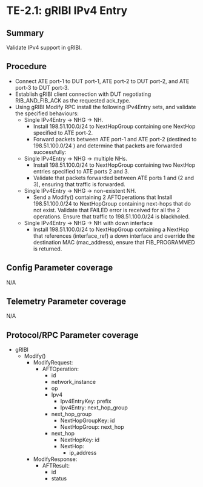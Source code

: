 # TE-2.1: gRIBI IPv4 Entry

## Summary

Validate IPv4 support in gRIBI.

## Procedure

*   Connect ATE port-1 to DUT port-1, ATE port-2 to DUT port-2, and ATE port-3
    to DUT port-3.
*   Establish gRIBI client connection with DUT negotiating RIB_AND_FIB_ACK as
    the requested ack_type.
*   Using gRIBI Modify RPC install the following IPv4Entry sets, and validate
    the specified behaviours:
    *   Single IPv4Entry -> NHG -> NH.
        *   Install 198.51.100.0/24 to NextHopGroup containing one NextHop
            specified to ATE port-2.
        *   Forward packets between ATE port-1 and ATE port-2 (destined to
            198.51.100.0/24 ) and determine that packets are forwarded
            successfully:
    *   Single IPv4Entry -> NHG -> multiple NHs.
        *   Install 198.51.100.0/24 to NextHopGroup containing two NextHop
            entries specified to ATE ports 2 and 3.
        *   Validate that packets forwarded between ATE ports 1 and (2 and 3),
            ensuring that traffic is forwarded.
    *   Single IPv4Entry -> NHG -> non-existent NH.
        *   Send a Modify() containing 2 AFTOperations that Install
            198.51.100.0/24 to NextHopGroup containing next-hops that do not
            exist. Validate that FAILED error is received for all the 2
            operations. Ensure that traffic to 198.51.100.0/24 is blackholed.
    *   Single IPv4Entry -> NHG -> NH with down interface
        *   Install 198.51.100.0/24 to NextHopGroup containing a NextHop that
            references (interface_ref) a down interface and override the
            destination MAC (mac_address), ensure that FIB_PROGRAMMED is
            returned.

## Config Parameter coverage

N/A

## Telemetry Parameter coverage

N/A

## Protocol/RPC Parameter coverage

*   gRIBI
    *   Modify()
        *   ModifyRequest:
            *   AFTOperation:
                *   id
                *   network_instance
                *   op
                *   Ipv4
                    *   Ipv4EntryKey: prefix
                    *   Ipv4Entry: next_hop_group
                *   next_hop_group
                    *   NextHopGroupKey: id
                    *   NextHopGroup: next_hop
                *   next_hop
                    *   NextHopKey: id
                    *   NextHop:
                        *   ip_address
        *   ModifyResponse:
            *   AFTResult:
                *   id
                *   status
